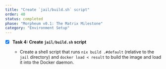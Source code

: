 ```yaml
---
title: "Create `jail/build.sh` script"
order: 40
status: completed
phase: "Morpheum v0.1: The Matrix Milestone"
category: "Environment Setup"
---
```


- [x] **Task 4: Create `jail/build.sh` script**

  - Create a shell script that runs `nix build .#default` (relative to the
    `jail` directory) and `docker load < result` to build the image and load it
    into the Docker daemon.